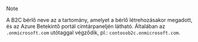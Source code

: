 > [!NOTE]
> A B2C bérlő neve az a tartomány, amelyet a bérlő létrehozásakor megadott, és az Azure Betekintő portál címtárpaneljén látható.  Általában az `.onmicrosoft.com` utótaggal végződik, pl.: `contosob2c.onmicrosoft.com`.
> 
> 



<!--HONumber=Jan17_HO2-->


